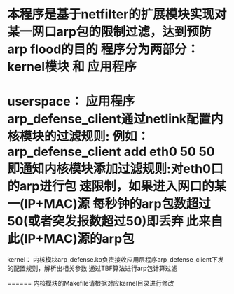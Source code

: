 本程序是基于netfilter的扩展模块实现对某一网口arp包的限制过滤，达到预防arp flood的目的
程序分为两部分：kernel模块 和 应用程序
======
userspace：
应用程序arp_defense_client通过netlink配置内核模块的过滤规则:
例如：arp_defense_client add eth0 50 50 即通知内核模块添加过滤规则:对eth0口的arp进行包
速限制，如果进入网口的某一(IP+MAC)源 每秒钟的arp包数超过50(或者突发报数超过50)即丢弃
此来自此(IP+MAC)源的arp包
======
kernel：
内核模块arp_defense.ko负责接收应用层程序arp_defense_client下发的配置规则，解析出相关参数
通过TBF算法进行arp包计算过滤

======
内核模块的Makefile请根据对应kernel目录进行修改